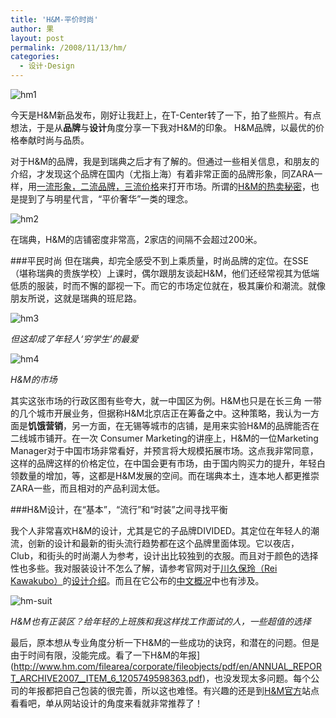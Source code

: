 ```yaml
---
title: 'H&M-平价时尚'
author: 果
layout: post
permalink: /2008/11/13/hm/
categories:
  - 设计·Design
---
```

![hm1](http://lh4.ggpht.com/_8QVjn5bCEU4/SRxM9zF0hVI/AAAAAAAAQ-o/yop3oh6hcXI/s400/DSC_2199.JPG)

今天是H&M新品发布，刚好让我赶上，在T-Center转了一下，拍了些照片。有点想法，于是从**品牌**与**设计**角度分享一下我对H&M的印象。
H&M品牌，以最优的价格奉献时尚与品质。

对于H&M的品牌，我是到瑞典之后才有了解的。但通过一些相关信息，和朋友的介绍，才发现这个品牌在国内（尤指上海）有着非常正面的品牌形象，同ZARA一样，用[一流形象，二流品牌，三流价格](http://www.efu.com.cn/data/2008/2008-11-13/254467.shtml)来打开市场。所谓的[H&M的热卖秘密](http://clothing.lady8844.com/clothing/photo/2008-11-06/1225963356d183786.html)，也是提到了与明星代言，“平价奢华”一类的理念。

![hm2](http://lh6.ggpht.com/_8QVjn5bCEU4/SRxNcLYZ6rI/AAAAAAAAQ_I/uC-T0FVlE4Q/s400/DSC_2201.JPG)

在瑞典，H&M的店铺密度非常高，2家店的间隔不会超过200米。

###平民时尚
但在瑞典，却完全感受不到上乘质量，时尚品牌的定位。在SSE（堪称瑞典的贵族学校）上课时，偶尔跟朋友谈起H&M，他们还经常视其为低端低质的服装，时而不懈的鄙视一下。而它的市场定位就在，极其廉价和潮流。就像朋友所说，这就是瑞典的班尼路。

![hm3](http://lh3.ggpht.com/_8QVjn5bCEU4/SRxPQAQOGII/AAAAAAAARAo/2sR2ewywoi4/s400/DSC_2218.JPG)

*但这却成了年轻人‘穷学生’的最爱*

![hm4](http://lh6.ggpht.com/_8QVjn5bCEU4/SRxPpeog3XI/AAAAAAAARBI/0JWu872c-10/s400/HMmarket.jpg)

*H&M的市场*
    
其实这张市场的行政区图有些夸大，就一中国区为例。H&M也只是在长三角 一带的几个城市开展业务，但据称H&M北京店正在筹备之中。这种策略，我认为一方面是**饥饿营销**，另一方面，在无锡等城市的店铺，是用来实验H&M的品牌能否在二线城市铺开。在一次 Consumer Marketing的讲座上，H&M的一位Marketing Manager对于中国市场非常看好，并预言将大规模拓展市场。这点我非常同意，这样的品牌这样的价格定位，在中国会更有市场，由于国内购买力的提升，年轻白领数量的增加，等，这都是H&M发展的空间。而在瑞典本土，连本地人都更推崇ZARA一些，而且相对的产品利润太低。

###H&M设计，在“基本”，“流行”和“时装”之间寻找平衡

我个人非常喜欢H&M的设计，尤其是它的子品牌DIVIDED。其定位在年轻人的潮流，创新的设计和最新的街头流行趋势都在这个品牌里面体现。它以夜店，Club，和街头的时尚潮人为参考，设计出比较独到的衣服。而且对于颜色的选择性也多些。我对服装设计不怎么了解，请参考官网对于[川久保玲（Rei Kawakubo）](http://zh.wikipedia.org/wiki/%E5%B7%9D%E4%B9%85%E4%BF%9D%E7%8E%B2)的[设计介绍](http://www.hm.com/cn//fashionpressrelease.ahtml?pressreleaseid=702&nodeid=334)。而且在它公布的[中文概况](http://www.hm.com/filearea/corporate/fileobjects/pdf/en/RM_DOWNLOAD_FACTSANDHISTORY_FACTSABOUTHM_PDF_CHINESE_1210834564777.pdf)中也有涉及。

![hm-suit](http://lh6.ggpht.com/_8QVjn5bCEU4/SRychap8nWI/AAAAAAAARDI/x34iOSaJUKQ/s400/DSC_2215.JPG)

*H&M也有正装区？给年轻的上班族和我这样找工作面试的人，一些超值的选择*

最后，原本想从专业角度分析一下H&M的一些成功的诀窍，和潜在的问题。但是由于时间有限，没能完成。看了一下H&M的年报](http://www.hm.com/filearea/corporate/fileobjects/pdf/en/ANNUAL_REPORT_ARCHIVE2007__ITEM_6_1205749598363.pdf)，也没发现太多问题。每个公司的年报都把自己包装的很完善，所以这也难怪。有兴趣的还是到[H&M官方](http://www.hm.com)站点看看吧，单从网站设计的角度来看就非常推荐了！

